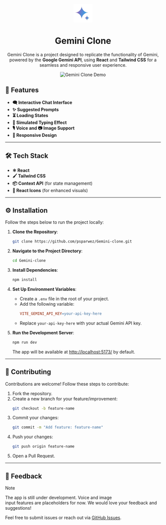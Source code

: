 <div align="center">
<img src="./src/assets/gemini_icon.png" width="60"/>

<h1> Gemini Clone </h1>
<p>
Gemini Clone is a project designed to replicate the functionality of Gemini,<br> powered by the <b>Google Gemini API</b>, using <b>React</b> and <b>Tailwind CSS</b> for a <br>seamless and responsive user experience.
</p>

</div>


<div align="center">
  <img src="https://github.com/user-attachments/assets/116457df-7e58-4c5b-8443-4d889e7aec1c" alt="Gemini Clone Demo" />
</div>


## 🚀 Features

- **🗨️ Interactive Chat Interface**
- **✨ Suggested Prompts**
- **⏳ Loading States**
- **💬 Simulated Typing Effect**
- **🎙️ Voice and 📷 Image Support**
- **📱 Responsive Design**

---

## 🛠️ Tech Stack

- **⚛️ React**
- **🖌️ Tailwind CSS**
- **📦 Context API** (for state management)
- **🔧 React Icons** (for enhanced visuals)

---

## ⚙️ Installation

Follow the steps below to run the project locally:

1. **Clone the Repository**:
   ```bash
   git clone https://github.com/psparwez/Gemini-clone.git
   ```

2. **Navigate to the Project Directory**:
   ```bash
   cd Gemini-clone
   ```

3. **Install Dependencies**:
   ```bash
   npm install
   ```

4. **Set Up Environment Variables**:
   - Create a `.env` file in the root of your project.
   - Add the following variable:
     ```makefile
     VITE_GEMINI_API_KEY=your-api-key-here
     ```
   - Replace `your-api-key-here` with your actual Gemini API key.

5. **Run the Development Server**:
   ```bash
   npm run dev
   ```
   The app will be available at [http://localhost:5173/](http://localhost:5173/) by default.

---


## 🤝 Contributing

Contributions are welcome! Follow these steps to contribute:

1. Fork the repository.
2. Create a new branch for your feature/improvement:
   ```bash
   git checkout -b feature-name
   ```
3. Commit your changes:
   ```bash
   git commit -m "Add feature: feature-name"
   ```
4. Push your changes:
   ```bash
   git push origin feature-name
   ```
5. Open a Pull Request.

---

## 💬 Feedback

> [!NOTE]  
> The app is still under development. Voice and image <br> input features are placeholders for now. We would love your feedback and suggestions!

Feel free to submit issues or reach out via [GitHub Issues](https://github.com/psparwez/Gemini-clone/issues).


